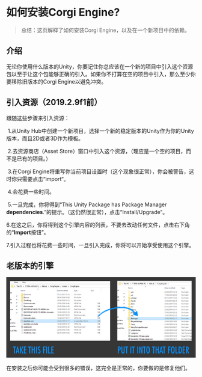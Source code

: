 # 如何安装Corgi Engine?

> 总结：这页解释了如何安装Corgi Engine，以及在一个新项目中的依赖。

## 介绍

无论你使用什么版本的Unity，你要记住你总应该在一个新的项目中引入这个资源包以至于让这个包能够正确的引入。如果你不打算在空的项目中引入，那么至少你要移除旧版本的Corgi Engine以避免冲突。

##  引入资源（2019.2.9f1前）

跟随这些步骤来引入资源：

​	1.从Unity Hub中创建一个新项目，选择一个新的稳定版本的Unity作为你的Unity版本，而且2D或者3D作为模板。

​	2.去资源商店（Asset Store）窗口中引入这个资源，（理应是一个空的项目，而不是已有的项目。）

​	3.在Corgi Engine将重写你当前项目设置时（这个现象很正常），你会被警告，这时你只需要点击“import“。

​	4.会花费一些时间。

​	5.一旦完成，你将得到“This Unity Package has Package Manager **dependencies**.”的提示。（这仍然很正常），点击“Install/Upgrade”。

​	6.在这之后，你将得到这个引擎内容的列表，不要去改动任何文件，点击右下角的“**Import**按钮”。

​	7.引入过程也将花费一些时间，一旦引入完成，你将可以开始享受使用这个引擎。

## 老版本的引擎

![如何安装清单](media/how-to-install-1.jpg)

在安装之后你可能会受到很多的错误，这完全是正常的，你要做的是修复他们。